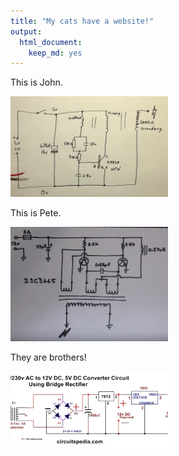 ```yaml
---
title: "My cats have a website!"
output: 
  html_document: 
    keep_md: yes
---
```


This is John.

<img src="files/john.png" style="width:50%">

This is Pete.

<img src="files/pete.png" style="width:50%">

They are brothers!

<img src="files/brother_kitties.jpg" style="width:50%">
